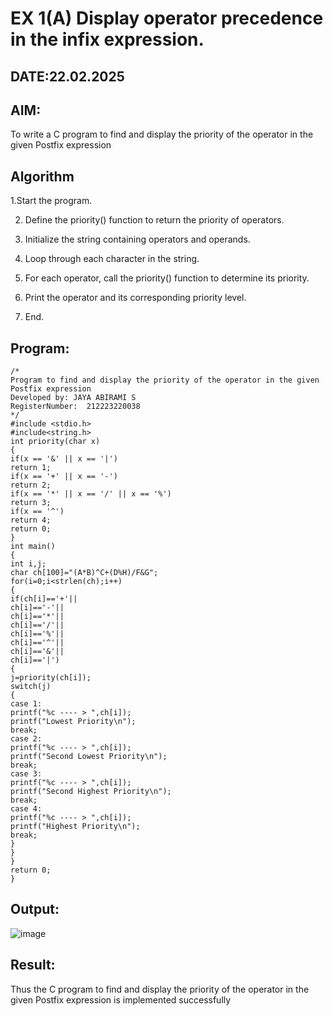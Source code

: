 # EX 1(A) Display operator precedence in the infix expression.
## DATE:22.02.2025
## AIM:
To write a C program to find and display the priority of the operator in the given Postfix expression

## Algorithm
1.Start the program.

2. Define the priority() function to return the priority of operators.
   
3. Initialize the string containing operators and operands.
   
4. Loop through each character in the string.
   
5. For each operator, call the priority() function to determine its priority.
  
6. Print the operator and its corresponding priority level.
 
7. End. 

## Program:
```
/*
Program to find and display the priority of the operator in the given Postfix expression
Developed by: JAYA ABIRAMI S
RegisterNumber:  212223220038
*/
#include <stdio.h>
#include<string.h>
int priority(char x)
{
if(x == '&' || x == '|')
return 1;
if(x == '+' || x == '-')
return 2;
if(x == '*' || x == '/' || x == '%')
return 3;
if(x == '^')
return 4;
return 0;
}
int main()
{
int i,j;
char ch[100]="(A*B)^C+(D%H)/F&G";
for(i=0;i<strlen(ch);i++)
{
if(ch[i]=='+'||
ch[i]=='-'||
ch[i]=='*'||
ch[i]=='/'||
ch[i]=='%'||
ch[i]=='^'||
ch[i]=='&'||
ch[i]=='|')
{
j=priority(ch[i]);
switch(j)
{
case 1:
printf("%c ---- > ",ch[i]);
printf("Lowest Priority\n");
break;
case 2:
printf("%c ---- > ",ch[i]);
printf("Second Lowest Priority\n");
break;
case 3:
printf("%c ---- > ",ch[i]);
printf("Second Highest Priority\n");
break;
case 4:
printf("%c ---- > ",ch[i]);
printf("Highest Priority\n");
break;
}
}
}
return 0;
}
```

## Output:

![image](https://github.com/user-attachments/assets/2ece2141-bd69-4b60-b7af-b42b8a33d564)


## Result:
Thus the C program to find and display the priority of the operator in the given Postfix expression is implemented successfully
